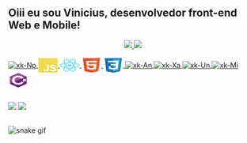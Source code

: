 ## Oiii eu sou Vinicius, desenvolvedor front-end Web e Mobile!
<!--Conhecimentos--->
<div align="center">
  <a href="https://github.com/viniciusxk">
    <img height="25%"
      src="https://github-readme-stats.vercel.app/api?username=viniciusxk&show_icons=true&theme=dracula&include_all_commits=true&count_private=true" />
    <img height="25%"
      src="https://github-readme-stats.vercel.app/api/top-langs/?username=viniciusxk&layout=compact&langs_count=7&theme=dracula" />
</div>
<!--Linguagens--->
<div style="display: inline_block"><br>
  <img align="center" alt="xk-Np" height="30" width="40"
    src="https://cdn.jsdelivr.net/gh/devicons/devicon/icons/npm/npm-original-wordmark.svg">
  <img align="center" alt="xk-Js" height="30" width="40"
    src="https://raw.githubusercontent.com/devicons/devicon/master/icons/javascript/javascript-plain.svg">
  <img align="center" alt="xk-React" height="30" width="40"
    src="https://raw.githubusercontent.com/devicons/devicon/master/icons/react/react-original.svg">
  <img align="center" alt="xk-HTML" height="30" width="40"
    src="https://raw.githubusercontent.com/devicons/devicon/master/icons/html5/html5-original.svg">
  <img align="center" alt="xk-CSS" height="30" width="40"
    src="https://raw.githubusercontent.com/devicons/devicon/master/icons/css3/css3-original.svg">
  <img align="center" alt="xk-An" height="30" width="40"
    src="https://cdn.jsdelivr.net/gh/devicons/devicon/icons/android/android-original.svg">
  <img align="center" alt="xk-Xa" height="30" width="40"
    src="https://cdn.jsdelivr.net/gh/devicons/devicon/icons/xamarin/xamarin-original.svg">
  <img align="center" alt="xk-Un" height="30" width="40"
    src="https://cdn.jsdelivr.net/gh/devicons/devicon/icons/unity/unity-original.svg">
  <img align="center" alt="xk-Mi" height="30" width="40"
    src="https://cdn.jsdelivr.net/gh/devicons/devicon/icons/materialui/materialui-original.svg">
<img align="center" alt="xk-Csharp" height="30" width="40"
    src="https://raw.githubusercontent.com/devicons/devicon/master/icons/csharp/csharp-original.svg">

</div>

##
<!--Redes Sociais--->
<div>
  <a href="https://www.youtube.com/c/viniciusxk" target="_blank"><img
      src="https://img.shields.io/badge/YouTube-FF0000?style=for-the-badge&logo=youtube&logoColor=white"
      target="_blank"></a>
  <a href="https://www.linkedin.com/in/vinicius-leandro-227a12204/" target="_blank"><img
      src="https://img.shields.io/badge/-LinkedIn-%230077B5?style=for-the-badge&logo=linkedin&logoColor=white"
      target="_blank"></a>
</div>

##
<!--Cobra--->
![snake gif](https://github.com/Viniciusxk/Viniciusxk/blob/output/github-contribution-grid-snake.svg)
